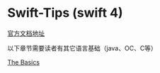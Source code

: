# Swift-Tips (swift 4)   
[官方文档地址](https://developer.apple.com/library/content/documentation/Swift/Conceptual/Swift_Programming_Language/)  

以下章节需要读者有其它语言基础（java、OC、C等）

[The Basics](https://github.com/loves9/Swift-Tips/blob/master/TheBasics.md)
